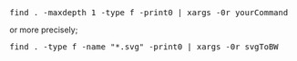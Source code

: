 <pre>find . -maxdepth 1 -type f -print0 | xargs -0r yourCommand</pre>

or more precisely;

<pre>find . -type f -name "*.svg" -print0 | xargs -0r svgToBW</pre>